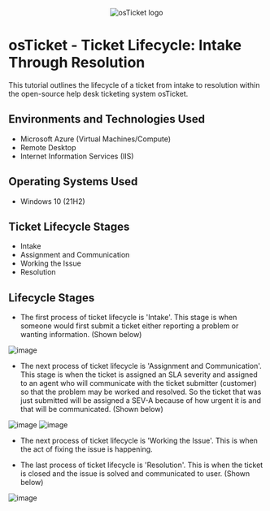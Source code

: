 <p align="center">
<img src="https://i.imgur.com/Clzj7Xs.png" alt="osTicket logo"/>
</p>

<h1>osTicket - Ticket Lifecycle: Intake Through Resolution</h1>
This tutorial outlines the lifecycle of a ticket from intake to resolution within the open-source help desk ticketing system osTicket.<br />

<h2>Environments and Technologies Used</h2>

- Microsoft Azure (Virtual Machines/Compute)
- Remote Desktop
- Internet Information Services (IIS)

<h2>Operating Systems Used </h2>

- Windows 10</b> (21H2)

<h2>Ticket Lifecycle Stages</h2>

- Intake
- Assignment and Communication
- Working the Issue
- Resolution

<h2>Lifecycle Stages</h2>

- The first process of ticket lifecycle is 'Intake'. This stage is when someone would first submit a ticket either reporting a problem or wanting information. (Shown below)

![image](https://github.com/calebstreight/ticket-lifecycle/assets/162412951/61c60f03-d67f-453a-9c35-bb7255ca4e59)


- The next process of ticket lifecycle is 'Assignment and Communication'. This stage is when the ticket is assigned an SLA severity and assigned to an agent who will communicate with the ticket submitter (customer) so that the problem may be worked and resolved. So the ticket that was just submitted will be assigned a SEV-A because of how urgent it is and that will be communicated. (Shown below)

![image](https://github.com/calebstreight/ticket-lifecycle/assets/162412951/85f8b035-58f1-4fd9-b264-de603598a297)
![image](https://github.com/calebstreight/ticket-lifecycle/assets/162412951/ebd018fc-d18e-4995-848f-42d2c796cc85)


- The next process of ticket lifecycle is 'Working the Issue'. This is when the act of fixing the issue is happening.


- The last process of ticket lifecycle is 'Resolution'. This is when the ticket is closed and the issue is solved and communicated to user. (Shown below)

![image](https://github.com/calebstreight/ticket-lifecycle/assets/162412951/7f12ce34-3339-45d2-b1dc-5dc29b5043ec)

